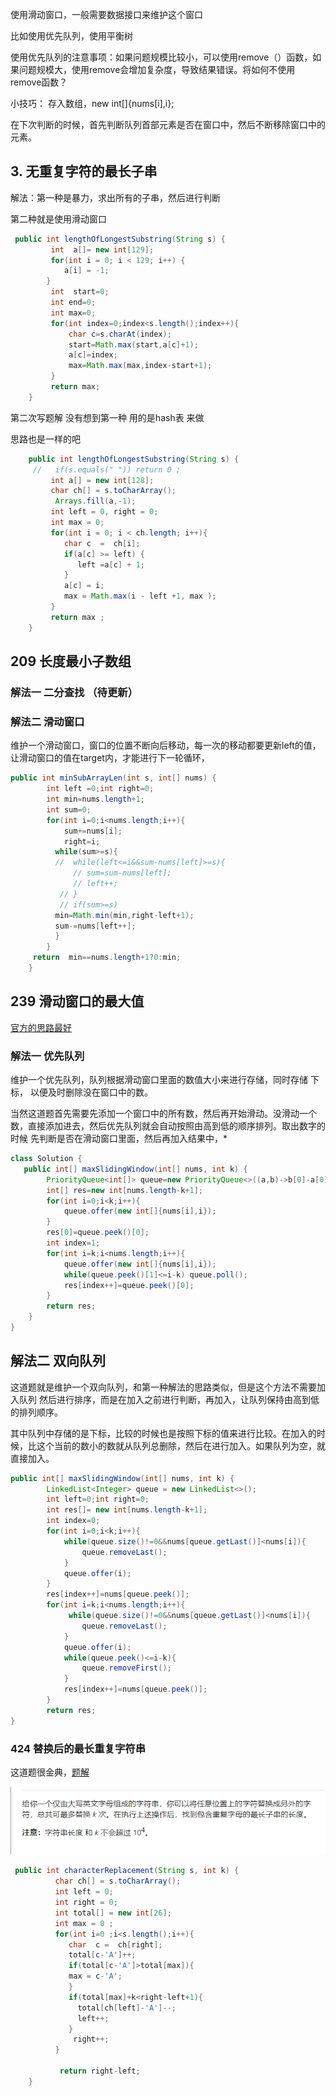 使用滑动窗口，一般需要数据接口来维护这个窗口

比如使用优先队列，使用平衡树

使用优先队列的注意事项：如果问题规模比较小，可以使用remove（）函数，如果问题规模大，使用remove会增加复杂度，导致结果错误。将如何不使用remove函数？

小技巧： 存入数组，new int[]{nums[i],i};

在下次判断的时候，首先判断队列首部元素是否在窗口中，然后不断移除窗口中的元素。

## 3. 无重复字符的最长子串

解法：第一种是暴力，求出所有的子串，然后进行判断

第二种就是使用滑动窗口



```java
 public int lengthOfLongestSubstring(String s) {
         int  a[]= new int[129];
         for(int i = 0; i < 129; i++) {
            a[i] = -1;
        }
         int  start=0;
         int end=0;
         int max=0;
         for(int index=0;index<s.length();index++){
             char c=s.charAt(index);
             start=Math.max(start,a[c]+1);
             a[c]=index;
             max=Math.max(max,index-start+1);
         }
         return max;
    }
```

第二次写题解 没有想到第一种  用的是hash表 来做

思路也是一样的吧

```java
    public int lengthOfLongestSubstring(String s) {
     //   if(s.equals(" ")) return 0 ;
         int a[] = new int[128];
         char ch[] = s.toCharArray();
          Arrays.fill(a,-1);
         int left = 0, right = 0;
         int max = 0;
         for(int i = 0; i < ch.length; i++){
            char c  =  ch[i];
            if(a[c] >= left) {
               left =a[c] + 1;
            }
            a[c] = i;
            max = Math.max(i - left +1, max );
         }
         return max ; 
    }
```



## 209 长度最小子数组

### 解法一 二分查找 （待更新）

### 解法二  滑动窗口

维护一个滑动窗口，窗口的位置不断向后移动，每一次的移动都要更新left的值，让滑动窗口的值在target内，才能进行下一轮循环，

```java
public int minSubArrayLen(int s, int[] nums) {
        int left =0;int right=0;
        int min=nums.length+1;
        int sum=0;
        for(int i=0;i<nums.length;i++){
            sum+=nums[i];
            right=i;
          while(sum>=s){
          //  while(left<=i&&sum-nums[left]>=s){    
              // sum=sum-nums[left];
              // left++;
           // } 
           // if(sum>=s)
          min=Math.min(min,right-left+1);
          sum-=nums[left++];
          }
        }
     return  min==nums.length+1?0:min;
    }
```

## 239 滑动窗口的最大值

[官方的思路最好](https://leetcode-cn.com/problems/sliding-window-maximum/solution/hua-dong-chuang-kou-zui-da-zhi-by-leetco-ki6m/)

### 解法一  优先队列

维护一个优先队列，队列根据滑动窗口里面的数值大小来进行存储，同时存储 下标， 以便及时删除没在窗口中的数。

当然这道题首先需要先添加一个窗口中的所有数，然后再开始滑动。没滑动一个数，直接添加进去，然后优先队列就会自动按照由高到低的顺序排列。取出数字的时候 先判断是否在滑动窗口里面，然后再加入结果中，*

```java
class Solution {
   public int[] maxSlidingWindow(int[] nums, int k) {
        PriorityQueue<int[]> queue=new PriorityQueue<>((a,b)->b[0]-a[0]);
        int[] res=new int[nums.length-k+1];
        for(int i=0;i<k;i++){
            queue.offer(new int[]{nums[i],i});
        }
        res[0]=queue.peek()[0];
        int index=1;
        for(int i=k;i<nums.length;i++){
            queue.offer(new int[]{nums[i],i});
            while(queue.peek()[1]<=i-k) queue.poll();
            res[index++]=queue.peek()[0];
        }
        return res;
    }
}
```

## 解法二 双向队列

这道题就是维护一个双向队列，和第一种解法的思路类似，但是这个方法不需要加入队列 然后进行排序，而是在加入之前进行判断，再加入，让队列保持由高到低的排列顺序。

其中队列中存储的是下标，比较的时候也是按照下标的值来进行比较。在加入的时候，比这个当前的数小的数就从队列总删除，然后在进行加入。如果队列为空，就直接加入。

```java
public int[] maxSlidingWindow(int[] nums, int k) {
        LinkedList<Integer> queue = new LinkedList<>();
        int left=0;int right=0;
        int res[]= new int[nums.length-k+1];
        int index=0;
        for(int i=0;i<k;i++){
            while(queue.size()!=0&&nums[queue.getLast()]<nums[i]){
                queue.removeLast();
            }
            queue.offer(i);
        }
        res[index++]=nums[queue.peek()];
        for(int i=k;i<nums.length;i++){
             while(queue.size()!=0&&nums[queue.getLast()]<nums[i]){
                queue.removeLast();
            }
            queue.offer(i);
            while(queue.peek()<=i-k){
                queue.removeFirst();
            }
            res[index++]=nums[queue.peek()];
        }
        return res;
}
```

### 424 替换后的最长重复字符串

这道题很金典，[题解](https://leetcode-cn.com/problems/longest-repeating-character-replacement/solution/fen-xiang-zhen-cang-de-shuang-zhi-zhen-m-fdsk/)

![](image/424.png)



```java 
 public int characterReplacement(String s, int k) {
          char ch[] = s.toCharArray();
          int left = 0;
          int right = 0;
          int total[] = new int[26];
          int max = 0 ;
          for(int i=0 ;i<s.length();i++){
             char  c =  ch[right];
             total[c-'A']++;
             if(total[c-'A']>total[max]){
             max = c-'A';
             }
             if(total[max]+k<right-left+1){
               total[ch[left]-'A']--;
               left++;
             }
              right++;
          }
         
           return right-left;
    }
```

